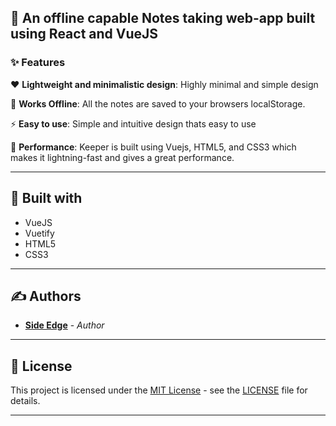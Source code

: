 ## 📒 An offline capable Notes taking web-app built using React and VueJS

### ✨ Features

:heart: **Lightweight and minimalistic design**: Highly minimal and simple design

:rainbow: **Works Offline**: All the notes are saved to your browsers localStorage.

:zap: **Easy to use**: Simple and intuitive design thats easy to use

:rocket: **Performance**: Keeper is built using Vuejs, HTML5, and CSS3 which makes it lightning-fast and gives a great performance.

---

## 🧰 Built with

- VueJS
- Vuetify
- HTML5
- CSS3

---

## ✍️ Authors

- [**Side Edge**](https://github.com/sideedgetech) - _Author_

---

## 📜 License

This project is licensed under the [MIT License](https://github.com/sideedgetech/Notesify/blob/main/LICENSE) - see the [LICENSE](LICENSE) file for details.

---
